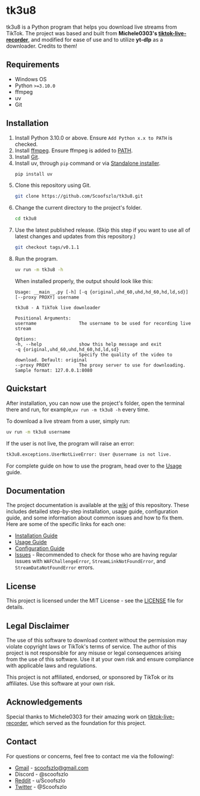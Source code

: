 # tk3u8

tk3u8 is a Python program that helps you download live streams from TikTok. The project was based and built from <b>Michele0303's [tiktok-live-recorder](https://github.com/Michele0303/tiktok-live-recorder)</b>, and modified for ease of use and to utilize <b>yt-dlp</b> as a downloader. Credits to them!


## Requirements
- Windows OS
- Python `>=3.10.0`
- ffmpeg
- uv
- Git

## Installation
1. Install Python 3.10.0 or above. Ensure `Add Python x.x to PATH` is checked.
2. Install [ffmpeg](https://ffmpeg.org/download.html). Ensure ffmpeg is added to [PATH](https://phoenixnap.com/kb/ffmpeg-windows#Step_3_Add_FFmpeg_to_PATH).
3. Install [Git](https://git-scm.com/downloads/win).
4. Install uv, through `pip` command or via [Standalone installer](https://docs.astral.sh/uv/getting-started/installation/#standalone-installer).
    ```sh
    pip install uv
    ```
5. Clone this repository using Git.
    ```sh
    git clone https://github.com/Scoofszlo/tk3u8.git
    ```
6. Change the current directory to the project's folder.
    ```sh
    cd tk3u8
    ```
7. Use the latest published release. (Skip this step if you want to use all of latest changes and updates from this repository.)
    ```sh
    git checkout tags/v0.1.1
    ```
8. Run the program.
    ```sh
    uv run -m tk3u8 -h
    ```
    When installed properly, the output should look like this:
    ```text
    Usage: __main__.py [-h] [-q {original,uhd_60,uhd,hd_60,hd,ld,sd}] [--proxy PROXY] username

    tk3u8 - A TikTok live downloader

    Positional Arguments:
    username                The username to be used for recording live stream

    Options:
    -h, --help              show this help message and exit
    -q {original,uhd_60,uhd,hd_60,hd,ld,sd}
                            Specify the quality of the video to download. Default: original
    --proxy PROXY           The proxy server to use for downloading. Sample format: 127.0.0.1:8080
    ```

## Quickstart
After installation, you can now use the project's folder, open the terminal there and run, for example,`uv run -m tk3u8 -h` every time.

To download a live stream from a user, simply run:
```sh
uv run -m tk3u8 username
```

If the user is not live, the program will raise an error:
```sh
tk3u8.exceptions.UserNotLiveError: User @username is not live.
```

For complete guide on how to use the program, head over to the [Usage](https://github.com/Scoofszlo/tk3u8/wiki/Usage) guide.

## Documentation

The project documentation is available at the [wiki](https://github.com/Scoofszlo/tk3u8/wiki) of this repository. These includes detailed step-by-step installation,  usage guide, configuration guide, and some information about common issues and how to fix them. Here are some of the specific links for each one:

- [Installation Guide](https://github.com/Scoofszlo/tk3u8/wiki/Installation)
- [Usage Guide](https://github.com/Scoofszlo/tk3u8/wiki/Usage)
- [Configuration Guide](https://github.com/Scoofszlo/tk3u8/wiki/Configuration)
- [Issues](https://github.com/Scoofszlo/tk3u8/wiki/Issues) - Recommended to check for those who are having regular issues with `WAFChallengeError`, `StreamLinkNotFoundError`, and `StreamDataNotFoundError` errors.

## License

This project is licensed under the MIT License - see the [LICENSE](LICENSE) file for details.

## Legal Disclaimer

The use of this software to download content without the permission may violate copyright laws or TikTok's terms of service. The author of this project is not responsible for any misuse or legal consequences arising from the use of this software. Use it at your own risk and ensure compliance with applicable laws and regulations.

This project is not affiliated, endorsed, or sponsored by TikTok or its affiliates. Use this software at your own risk.

## Acknowledgements

Special thanks to Michele0303 for their amazing work on [tiktok-live-recorder](https://github.com/Michele0303/tiktok-live-recorder), which served as the foundation for this project.

## Contact

For questions or concerns, feel free to contact me via the following!:
- [Gmail](mailto:scoofszlo@gmail.com) - scoofszlo@gmail.com
- Discord - @scoofszlo
- [Reddit](https://www.reddit.com/user/Scoofszlo/) - u/Scoofszlo
- [Twitter](https://twitter.com/Scoofszlo) - @Scoofszlo

